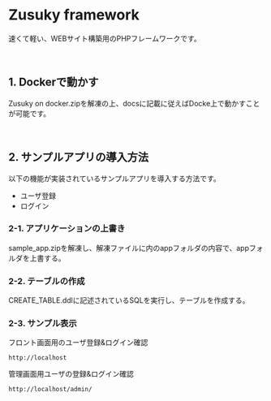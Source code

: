 # Zusuky framework  
速くて軽い、WEBサイト構築用のPHPフレームワークです。

<br>

## 1. Dockerで動かす
Zusuky on docker.zipを解凍の上、docsに記載に従えばDocke上で動かすことが可能です。

<br>

## 2. サンプルアプリの導入方法
以下の機能が実装されているサンプルアプリを導入する方法です。
- ユーザ登録
- ログイン

### 2-1. アプリケーションの上書き
sample_app.zipを解凍し、解凍ファイルに内のappフォルダの内容で、appフォルダを上書する。

### 2-2. テーブルの作成
CREATE_TABLE.ddlに記述されているSQLを実行し、テーブルを作成する。

### 2-3. サンプル表示
フロント画面用のユーザ登録&ログイン確認

```
http://localhost
```

管理画面用ユーザの登録&ログイン確認

```
http://localhost/admin/
```
